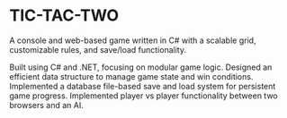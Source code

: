 # TIC-TAC-TWO

A console and web-based game written in C# with a scalable grid, customizable rules, and save/load functionality.

Built using C# and .NET, focusing on modular game logic.
Designed an efficient data structure to manage game state and win conditions.
Implemented a database file-based save and load system for persistent game progress.
Implemented player vs player functionality between two browsers and an AI.

